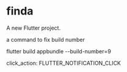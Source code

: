 # finda

A new Flutter project.

a command to fix build number

 flutter build appbundle --build-number=9

click_action: FLUTTER_NOTIFICATION_CLICK